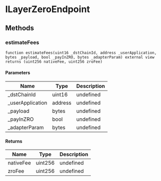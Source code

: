 # ILayerZeroEndpoint









## Methods

### estimateFees

```solidity
function estimateFees(uint16 _dstChainId, address _userApplication, bytes _payload, bool _payInZRO, bytes _adapterParam) external view returns (uint256 nativeFee, uint256 zroFee)
```





#### Parameters

| Name | Type | Description |
|---|---|---|
| _dstChainId | uint16 | undefined |
| _userApplication | address | undefined |
| _payload | bytes | undefined |
| _payInZRO | bool | undefined |
| _adapterParam | bytes | undefined |

#### Returns

| Name | Type | Description |
|---|---|---|
| nativeFee | uint256 | undefined |
| zroFee | uint256 | undefined |




